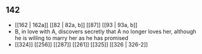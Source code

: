 ## 142
- [[162 | 162a]] [[82 | 82a, b]] [[87]] [[93 | 93a, b]] 
- B, in love with A, discovers secretly that A no longer loves her, although he is willing to marry her as he has promised
- [[324]] [[256]] [[287]] [[261]] [[325]] [[326 | 326-2]] 

